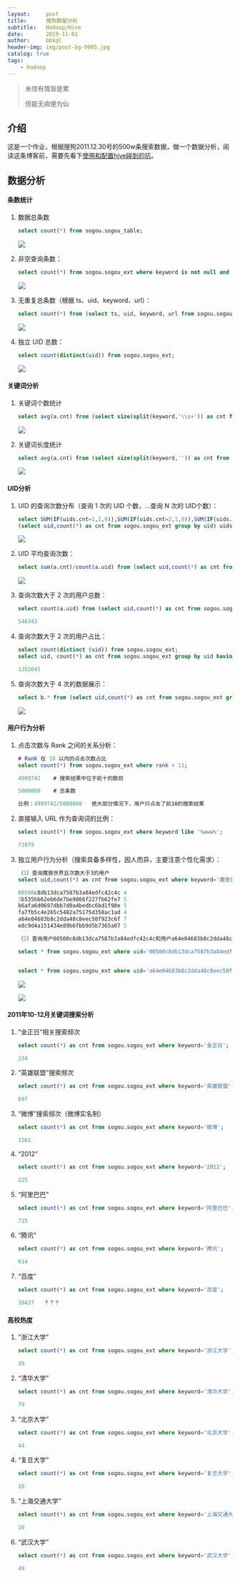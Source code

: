 ```yaml
---
layout:     post
title:      搜狗数据分析
subtitle:   Hadoop/Hive
date:       2019-11-01
author:     bbkgl
header-img: img/post-bg-0005.jpg
catalog: true
tags:
    - Hadoop
---
```


> 未信有情皆是累
>
> 但能无病便为仙

## 介绍

这是一个作业，根据搜狗2011.12.30号的500w条搜索数据，做一个数据分析，阅读这条博客前，需要先看下[使用和配置hive碰到的坑](<https://bbkgl.github.io/2019/10/30/%E4%BD%BF%E7%94%A8%E5%92%8Chive%E7%A2%B0%E5%88%B0%E7%9A%84%E5%9D%91/>)。

## 数据分析

#### 条数统计

1. 数据总条数

   ```sql
   select count(*) from sogou.sogou_table;
   ```

   ![](https://pic.superbed.cn/item/5dbbd6cbbd461d945ad8c5db.jpg)

2. 非空查询条数：

   ```sql
   select count(*) from sogou.sogou_ext where keyword is not null and keyword!='';
   ```

   ![](https://pic.superbed.cn/item/5dbbd72abd461d945ad8cb97.jpg)

3. 无重复总条数（根据 ts、uid、keyword、url）：

   ```sql
   select count(*) from (select ts, uid, keyword, url from sogou.sogou_ext group by ts, uid, keyword, url having count(*)=1) a;
   ```

   ![](https://ae01.alicdn.com/kf/H9a3740f9ab7543f4a4461dee5faa7b122.png)

4. 独立 UID 总数：

   ```sql
   select count(distinct(uid)) from sogou.sogou_ext;
   ```

   ![](https://pic.superbed.cn/item/5dbbd8afbd461d945ad8e73d.jpg)

#### 关键词分析

1. 关键词个数统计

   ```sql
   select avg(a.cnt) from (select size(split(keyword,'\\s+')) as cnt from sogou.sogou_ext) a;
   ```

   ![](https://pic.superbed.cn/item/5dbbd98bbd461d945ad8ff70.jpg)

2. 关键词长度统计

   ```sql
   select avg(a.cnt) from (select size(split(keyword,'')) as cnt from sogou.sogou_ext) a;
   ```

   ![](https://ae01.alicdn.com/kf/Hdfbc4bfe80cb451589635069addc3a16t.png)

#### UID分析

1. UID 的查询次数分布（查询 1 次的 UID 个数，...查询 N 次的 UID个数）：

   ```sql
   select SUM(IF(uids.cnt=1,1,0)),SUM(IF(uids.cnt=2,1,0)),SUM(IF(uids.cnt=3,1,0)),SUM(IF(uids.cnt=4,1,0)), SUM(IF(uids.cnt>4,1,0)) from
   (select uid,count(*) as cnt from sogou.sogou_ext group by uid) uids;
   ```

   ![](https://pic.superbed.cn/item/5dbbdd75bd461d945ad93b58.jpg)

2. UID 平均查询次数：

   ```sql
   select sum(a.cnt)/count(a.uid) from (select uid,count(*) as cnt from sogou.sogou_ext group by uid) a;
   ```

   ![](https://pic.superbed.cn/item/5dbbde01bd461d945ad948da.jpg)

3. 查询次数大于 2 次的用户总数：

   ```sql
   select count(a.uid) from (select uid,count(*) as cnt from sogou.sogou_ext group by uid having cnt > 2) a;
   
   546343
   ```

4. 查询次数大于 2 次的用户占比：

   ```sql
   select count(distinct (uid)) from sogou.sogou_ext;
   select uid, count(*) as cnt from sogou.sogou_ext group by uid having cnt > 2) a;
   
   1352645
   ```

5. 查询次数大于 4 次的数据展示：

   ```sql
   select b.* from (select uid,count(*) as cnt from sogou.sogou_ext group by uid having cnt > 4) a join sogou.sogou_ext b on a.uid=b.uid limit 10;
   ```

   ![](https://ae01.alicdn.com/kf/Hd6c3e269c95343188ce633dfac5a14eeD.jpg)

#### 用户行为分析

1. 点击次数与 Rank 之间的关系分析：

   ```sql
   # Rank 在 10 以内的点击次数占比
   select count(*) from sogou.sogou_ext where rank < 11;
   
   4999742    # 搜索结果中位于前十的数目
   
   5000000    # 总条数
   
   比例：4999742/5000000   绝大部分情况下，用户只点击了前10的搜索结果
   ```

2. 直接输入 URL 作为查询词的比例：

   ```sql
   select count(*) from sogou.sogou_ext where keyword like '%www%';
   
   73979
   ```

3. 独立用户行为分析（搜索具备多样性，因人而异，主要注意个性化需求）：

   ```sql
   （1）查询魔兽世界且次数大于3的用户
   select uid,count(*) as cnt from sogou.sogou_ext where keyword='魔兽世界' group by uid having cnt > 3;
   
   00500c8db13dca7587b3a84edfc42c4c	4
   3b535bb62eb6de7be9866f227fb62fe7	5
   b6afa6d0697dbb7d0a4bedbc6bd1f90e	5
   fa7fb5c4e265c5482a75175d358ac1ad	4
   a64e04683b8c2dda48c8eec50f923c6f	7
   e8c9d4a151434e89b6fbb9d5b7365a07	5
   
   （2）查询用户00500c8db13dca7587b3a84edfc42c4c和用户a64e04683b8c2dda48c8eec50f923c6f的相关搜索记录
   
   select * from sogou.sogou_ext where uid='00500c8db13dca7587b3a84edfc42c4c' and keyword like '%魔兽世界%';
   
   
   select * from sogou.sogou_ext where uid='a64e04683b8c2dda48c8eec50f923c6f' and keyword like '%魔兽世界%';
   ```

   ![](https://ae01.alicdn.com/kf/Hb42b5856ad564c61807e3ec20852ae3dd.jpg)

   ![](https://ae01.alicdn.com/kf/H1906ca3b5830495cb64fabd30af33612G.jpg)

#### 2011年10-12月关键词搜索分析

1. “金正日”相关搜索频次

   ```sql
   select count(*) as cnt from sogou.sogou_ext where keyword='金正日';
   
   234
   ```

2. “英雄联盟”搜索频次

   ```sql
   select count(*) as cnt from sogou.sogou_ext where keyword='英雄联盟';
   
   697
   ```

3. “微博”搜索频次（微博实名制）

   ```sql
   select count(*) as cnt from sogou.sogou_ext where keyword='微博';
   
   1561
   ```

4. “2012”

   ```sql
   select count(*) as cnt from sogou.sogou_ext where keyword='2012';
   
   225
   ```

5. “阿里巴巴”

   ```sql
   select count(*) as cnt from sogou.sogou_ext where keyword='阿里巴巴';
   
   715
   ```

6. “腾讯”

   ```sql
   select count(*) as cnt from sogou.sogou_ext where keyword='腾讯';
   
   614
   ```

7. “百度”

   ```sql
   select count(*) as cnt from sogou.sogou_ext where keyword='百度';
   
   38437   ？？？
   ```

#### 高校热度

1. “浙江大学”

   ```sql
   select count(*) as cnt from sogou.sogou_ext where keyword='浙江大学';
   
   39
   ```

2. “清华大学”

   ```sql
   select count(*) as cnt from sogou.sogou_ext where keyword='清华大学';
   
   79
   ```

3. “北京大学”

   ```sql
   select count(*) as cnt from sogou.sogou_ext where keyword='北京大学';
   
   44
   ```

4. “复旦大学”

   ```sql
   select count(*) as cnt from sogou.sogou_ext where keyword='复旦大学';
   
   18
   ```

5. “上海交通大学”

   ```sql
   select count(*) as cnt from sogou.sogou_ext where keyword='上海交通大学';
   
   10
   ```

6. “武汉大学”

   ```sql
   select count(*) as cnt from sogou.sogou_ext where keyword='武汉大学';
   
   49
   ```

